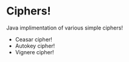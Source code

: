 # Ciphers!

Java implimentation of various simple ciphers!

  - Ceasar cipher!
  - Autokey cipher!
  - Vignere cipher!
